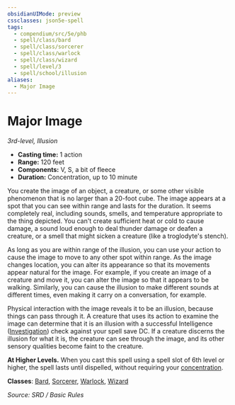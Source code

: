 ```yaml
---
obsidianUIMode: preview
cssclasses: json5e-spell
tags:
  - compendium/src/5e/phb
  - spell/class/bard
  - spell/class/sorcerer
  - spell/class/warlock
  - spell/class/wizard
  - spell/level/3
  - spell/school/illusion
aliases:
  - Major Image
---
```

# Major Image
*3rd-level, Illusion*  

- **Casting time:** 1 action
- **Range:** 120 feet
- **Components:** V, S, a bit of fleece
- **Duration:** Concentration, up to 10 minute

You create the image of an object, a creature, or some other visible phenomenon that is no larger than a 20-foot cube. The image appears at a spot that you can see within range and lasts for the duration. It seems completely real, including sounds, smells, and temperature appropriate to the thing depicted. You can't create sufficient heat or cold to cause damage, a sound loud enough to deal thunder damage or deafen a creature, or a smell that might sicken a creature (like a troglodyte's stench).

As long as you are within range of the illusion, you can use your action to cause the image to move to any other spot within range. As the image changes location, you can alter its appearance so that its movements appear natural for the image. For example, if you create an image of a creature and move it, you can alter the image so that it appears to be walking. Similarly, you can cause the illusion to make different sounds at different times, even making it carry on a conversation, for example.

Physical interaction with the image reveals it to be an illusion, because things can pass through it. A creature that uses its action to examine the image can determine that it is an illusion with a successful Intelligence ([Investigation](rules/skills.md#Investigation)) check against your spell save DC. If a creature discerns the illusion for what it is, the creature can see through the image, and its other sensory qualities become faint to the creature.

**At Higher Levels.** When you cast this spell using a spell slot of 6th level or higher, the spell lasts until dispelled, without requiring your [concentration](rules/conditions.md#concentration).

**Classes**: [Bard](bard.md), [Sorcerer](sorcerer.md), [Warlock](warlock.md), [Wizard](wizard.md)

*Source: SRD / Basic Rules*